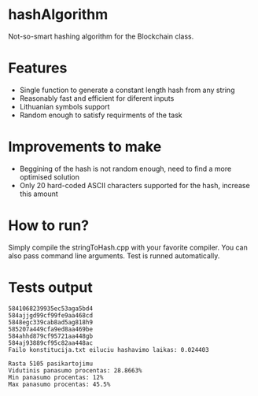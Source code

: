 # hashAlgorithm
Not-so-smart hashing algorithm for the Blockchain class.

# Features
- Single function  to generate a constant length hash from any string
- Reasonably fast and efficient for diferent inputs
- Lithuanian symbols support
- Random enough to satisfy requirments of the task

 
# Improvements to make

- Beggining of the hash is not random enough, need to find a more optimised solution
- Only 20 hard-coded ASCII characters supported for the hash, increase this amount

# How to run?

Simply compile the stringToHash.cpp with your favorite compiler. You can also pass command line arguments. Test is runned automatically.

# Tests output

```
5841068239935ec53aga5bd4
584ajjgd99cf99fe9aa468cd
5848egc339cab8ad5ag818h9
585207a449cfa9ed8aa469be
584ahhd879cf95721aa448gb
584aj93889cf95c82aa448ac
Failo konstitucija.txt eiluciu hashavimo laikas: 0.024403

Rasta 5105 pasikartojimu
Vidutinis panasumo procentas: 28.8663%
Min panasumo procentas: 12%
Max panasumo procentas: 45.5%
```

 
 
